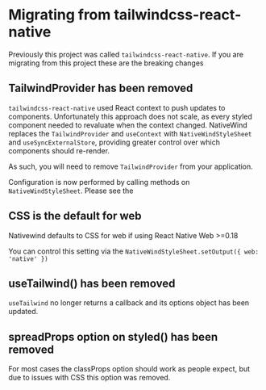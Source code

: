 # Migrating from tailwindcss-react-native

Previously this project was called `tailwindcss-react-native`. If you are migrating from this project these are the breaking changes

## TailwindProvider has been removed

`tailwindcss-react-native` used React context to push updates to components. Unfortunately this approach does not scale, as every styled component needed to revaluate when the context changed. NativeWind replaces the `TailwindProvider` and `useContext` with `NativeWindStyleSheet` and `useSyncExternalStore`, providing greater control over which components should re-render.

As such, you will need to remove `TailwindProvider` from your application.

Configuration is now performed by calling methods on `NativeWindStyleSheet`. Please see the

## CSS is the default for web

Nativewind defaults to CSS for web if using React Native Web >=0.18

You can control this setting via the `NativeWindStyleSheet.setOutput({ web: 'native' })`

## useTailwind() has been removed

`useTailwind` no longer returns a callback and its options object has been updated.

## spreadProps option on styled() has been removed

For most cases the classProps option should work as people expect, but due to issues with CSS this option was removed.
